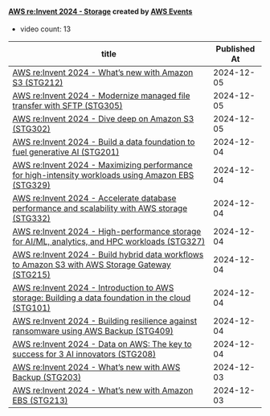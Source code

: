 

#### [AWS re:Invent 2024 - Storage](https://www.youtube.com/playlist?list=PL2yQDdvlhXf9EbbweFH0wgqnX8D-co-52) created by [AWS Events](https://www.youtube.com/channel/UCdoadna9HFHsxXWhafhNvKw)

* video count: 13 

| title                                                                                                                                             | Published At |
| ------------------------------------------------------------------------------------------------------------------------------------------------- | ------------ |
| [AWS re:Invent 2024 - What’s new with Amazon S3 (STG212)](https://www.youtube.com/watch?v=pbsIVmWqr2M)                                            | 2024-12-05   |
| [AWS re:Invent 2024 - Modernize managed file transfer with SFTP (STG305)](https://www.youtube.com/watch?v=TvuJkgHbPGA)                            | 2024-12-05   |
| [AWS re:Invent 2024 - Dive deep on Amazon S3 (STG302)](https://www.youtube.com/watch?v=NXehLy7IiPM)                                               | 2024-12-05   |
| [AWS re:Invent 2024 - Build a data foundation to fuel generative AI (STG201)](https://www.youtube.com/watch?v=0JXiDA3QKA8)                        | 2024-12-04   |
| [AWS re:Invent 2024 - Maximizing performance for high-intensity workloads using Amazon EBS (STG329)](https://www.youtube.com/watch?v=PS-5zaL1Cys) | 2024-12-04   |
| [AWS re:Invent 2024 - Accelerate database performance and scalability with AWS storage (STG332)](https://www.youtube.com/watch?v=tWAKxV6iPSk)     | 2024-12-04   |
| [AWS re:Invent 2024 - High-performance storage for AI/ML, analytics, and HPC workloads (STG327)](https://www.youtube.com/watch?v=X8yuEx5PcsE)     | 2024-12-04   |
| [AWS re:Invent 2024 - Build hybrid data workflows to Amazon S3 with AWS Storage Gateway  (STG215)](https://www.youtube.com/watch?v=v777RHHckOg)   | 2024-12-04   |
| [AWS re:Invent 2024 - Introduction to AWS storage: Building a data foundation in the cloud (STG101)](https://www.youtube.com/watch?v=SMuXWgUPRQk) | 2024-12-04   |
| [AWS re:Invent 2024 - Building resilience against ransomware using AWS Backup (STG409)](https://www.youtube.com/watch?v=IvCPOFdf7Hk)              | 2024-12-04   |
| [AWS re:Invent 2024 - Data on AWS: The key to success for 3 AI innovators (STG208)](https://www.youtube.com/watch?v=5BjpMNApVAU)                  | 2024-12-04   |
| [AWS re:Invent 2024 - What’s new with AWS Backup (STG203)](https://www.youtube.com/watch?v=YFcoAZQvcHM)                                           | 2024-12-03   |
| [AWS re:Invent 2024 - What’s new with Amazon EBS (STG213)](https://www.youtube.com/watch?v=pZj4a9SlZgE)                                           | 2024-12-03   |